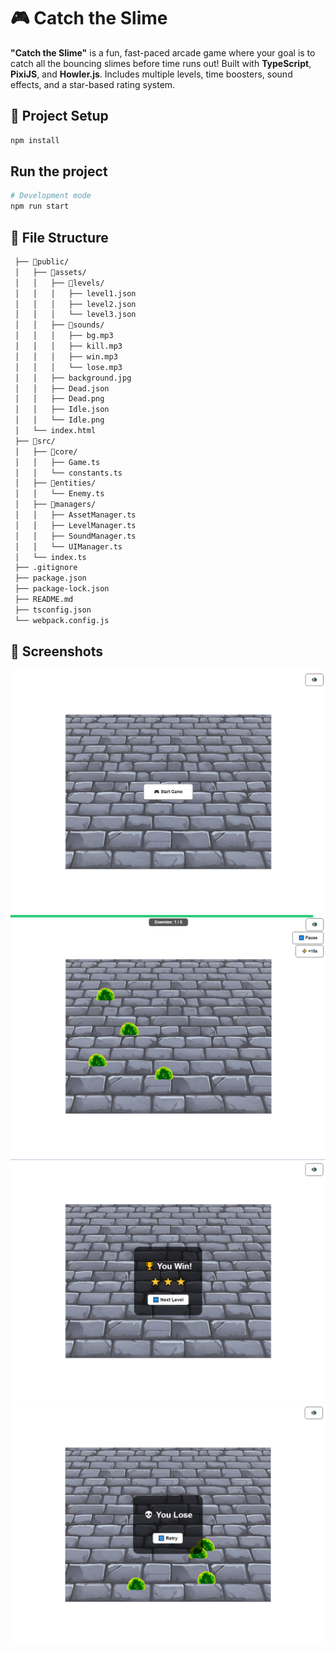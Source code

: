 # 🎮 Catch the Slime

**"Catch the Slime"** is a fun, fast-paced arcade game where your goal is to catch all the bouncing slimes before time runs out!
Built with **TypeScript**, **PixiJS**, and **Howler.js**.
Includes multiple levels, time boosters, sound effects, and a star-based rating system.

## 🚀 Project Setup

```bash
npm install
```

## Run the project

```bash
# Development mode
npm run start
```

## 📁 File Structure

```bash
 ├── 📁public/
 │   ├── 📁assets/
 │   │   ├── 📁levels/
 │   │   │   ├── level1.json
 │   │   │   ├── level2.json
 │   │   │   └── level3.json
 │   │   ├── 📁sounds/
 │   │   │   ├── bg.mp3
 │   │   │   ├── kill.mp3
 │   │   │   ├── win.mp3
 │   │   │   └── lose.mp3
 │   │   ├── background.jpg
 │   │   ├── Dead.json
 │   │   ├── Dead.png
 │   │   ├── Idle.json
 │   │   └── Idle.png
 │   └── index.html
 ├── 📁src/
 │   ├── 📁core/
 │   │   ├── Game.ts
 │   │   └── constants.ts
 │   ├── 📁entities/
 │   │   └── Enemy.ts
 │   ├── 📁managers/
 │   │   ├── AssetManager.ts
 │   │   ├── LevelManager.ts
 │   │   ├── SoundManager.ts
 │   │   └── UIManager.ts
 │   └── index.ts
 ├── .gitignore
 ├── package.json
 ├── package-lock.json
 ├── README.md
 ├── tsconfig.json
 └── webpack.config.js
```

## 📸 Screenshots

![Main](/assets/MainScreenshot.png)
![Game](/assets/GameScreenshot.png)
![Won](/assets/WonScreenshot.png)
![Lose](/assets/LoseScreenshot.png)
